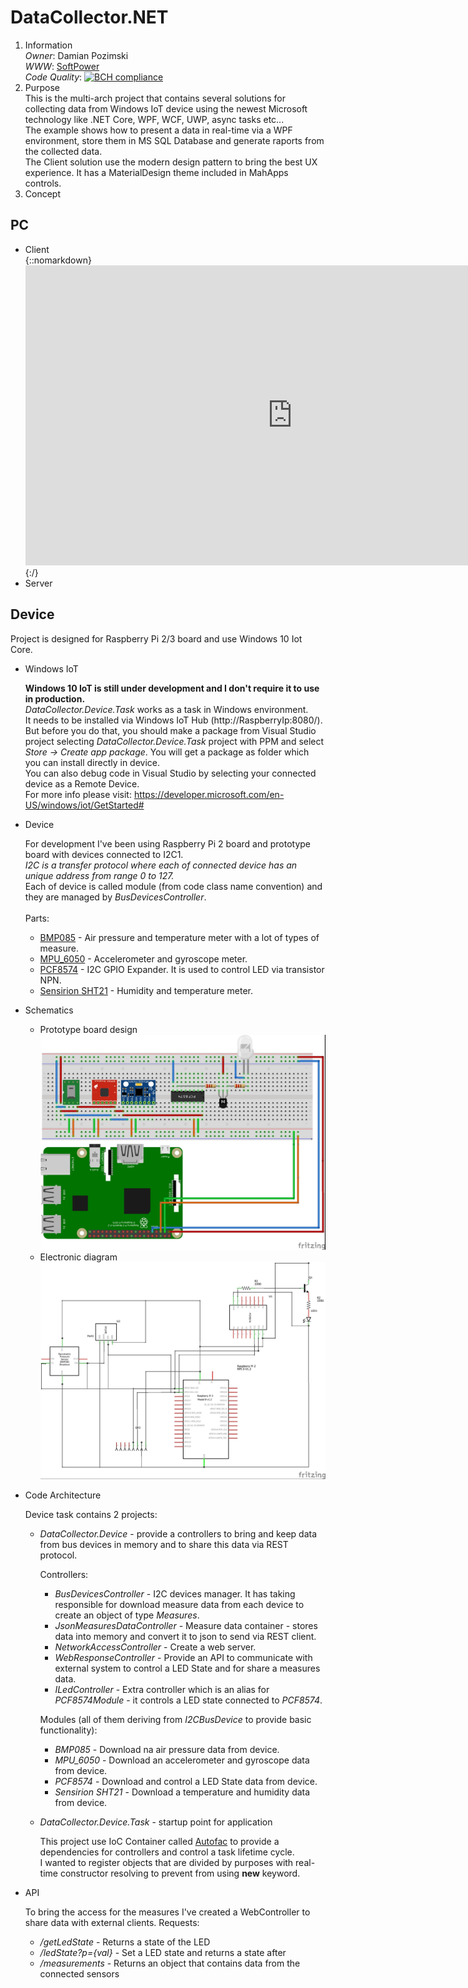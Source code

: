 # DataCollector.NET

  1. Information<br>
     *Owner*: Damian Pozimski<br>
     *WWW*: [SoftPower](https://www.SoftPower.pl)<br>
     *Code Quality*: [![BCH compliance](https://bettercodehub.com/edge/badge/dpozimski/DataCollector.NET?branch=master)](https://bettercodehub.com/)
  2. Purpose<br>
     This is the multi-arch project that contains several solutions for collecting data from Windows IoT device using the newest Microsoft technology like .NET Core, WPF, WCF, UWP, async tasks etc...<br>
     The example shows how to present a data in real-time via a WPF environment, store them in MS SQL Database and generate raports from the collected data.<br>
     The Client solution use the modern design pattern to bring the best UX experience. It has a MaterialDesign theme included in MahApps controls.<br>
  3. Concept

## PC

  * Client<br>
    {::nomarkdown}
    <iframe width="854" height="480" src="https://www.youtube.com/embed/g-ky-iDyDHQ" frameborder="0" gesture="media" allowfullscreen></iframe>
    {:/}
  * Server

## Device

  Project is designed for Raspberry Pi 2/3 board and use Windows 10 Iot Core.

  * Windows IoT

    **Windows 10 IoT is still under development and I don't require it to use in production.**<br/>
    *DataCollector.Device.Task* works as a task in Windows environment.<br/>
    It needs to be installed via Windows IoT Hub (http://RaspberryIp:8080/). But before you do that, you should make a package from Visual     Studio project selecting *DataCollector.Device.Task* project with PPM and select *Store -> Create app package*. You will get a package     as folder which you can install directly in device.<br/>
    You can also debug code in Visual Studio by selecting your connected device as a Remote Device.<br/>
    For more info please visit: https://developer.microsoft.com/en-US/windows/iot/GetStarted#

  * Device
  
    For development I've been using Raspberry Pi 2 board and prototype board with devices connected to I2C1.<br/>
    *I2C is a transfer protocol where each of connected device has an unique address from range 0 to 127.*<br/>
    Each of device is called module (from code class name convention) and they are managed by *BusDevicesController*.<br/>
    <br/>
    Parts:
      * [BMP085](https://www.sparkfun.com/datasheets/Components/General/BST-BMP085-DS000-05.pdf) - Air pressure and temperature meter with a lot of types of measure.
      * [MPU_6050](https://www.invensense.com/wp-content/uploads/2015/02/MPU-6000-Datasheet1.pdf) - Accelerometer and gyroscope meter.
      * [PCF8574](http://www.ti.com/lit/ds/symlink/pcf8574.pdf) - I2C GPIO Expander. It is used to control LED via transistor NPN.
      * [Sensirion SHT21](https://anel-elektronik.de/SITE/produkte/sensor_1/Datasheet%20SHT21.pdf) - Humidity and temperature meter.
  
  * Schematics
  
    * Prototype board design
    ![PrototypeBoard](./UWP/images/PrototypeBoard.jpg)
    * Electronic diagram
    ![Electronic diagram](./UWP/images/ElectronicDiagram.jpg)
    
  * Code Architecture
 
    Device task contains 2 projects:
    
    * *DataCollector.Device* - provide a controllers to bring and keep data from bus devices in memory and to share this data via REST         protocol.
    
      Controllers:
      * *BusDevicesController* - I2C devices manager. It has taking responsible for download measure data from each device to create an         object of type *Measures*.
      * *JsonMeasuresDataController* - Measure data container - stores data into memory and convert it to json to send via REST client.
      * *NetworkAccessController* - Create a web server.
      * *WebResponseController* - Provide an API to communicate with external system to control a LED State and for share a measures             data.
      * *ILedController* - Extra controller which is an alias for *PCF8574Module* - it controls a LED state connected to *PCF8574*.
      
      Modules (all of them deriving from *I2CBusDevice* to provide basic functionality):
      * *BMP085* - Download na air pressure data from device.
      * *MPU_6050* - Download an accelerometer and gyroscope data from device.
      * *PCF8574* - Download and control a LED State data from device.
      * *Sensirion SHT21* - Download a temperature and humidity data from device.
    
    * *DataCollector.Device.Task* - startup point for application
    
      This project use IoC Container called [Autofac](https://github.com/autofac/Autofac) to provide a dependencies for controllers and       control a task lifetime cycle.<br/>
      I wanted to register objects that are divided by purposes with real-time constructor resolving to prevent from using **new** keyword.
      
   * API
   
      To bring the access for the measures I've created a WebController to share data with external clients.
      Requests:
      * */getLedState* - Returns a state of the LED
      * */ledState?p={val}* - Set a LED state and returns a state after
      * */measurements* - Returns an object that contains data from the connected sensors
   
  
